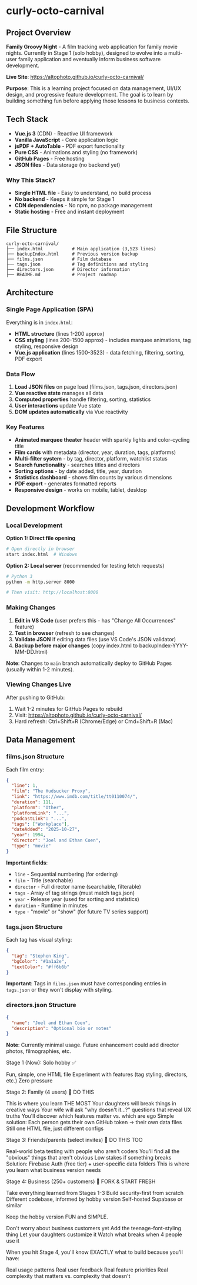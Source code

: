 # curly-octo-carnival
## Project Overview

**Family Groovy Night** - A film tracking web application for family movie nights. Currently in Stage 1 (solo hobby), designed to evolve into a multi-user family application and eventually inform business software development.

**Live Site**: https://altophoto.github.io/curly-octo-carnival/

**Purpose**: This is a learning project focused on data management, UI/UX design, and progressive feature development. The goal is to learn by building something fun before applying those lessons to business contexts.

## Tech Stack

- **Vue.js 3** (CDN) - Reactive UI framework
- **Vanilla JavaScript** - Core application logic
- **jsPDF + AutoTable** - PDF export functionality
- **Pure CSS** - Animations and styling (no framework)
- **GitHub Pages** - Free hosting
- **JSON files** - Data storage (no backend yet)

### Why This Stack?

- **Single HTML file** - Easy to understand, no build process
- **No backend** - Keeps it simple for Stage 1
- **CDN dependencies** - No npm, no package management
- **Static hosting** - Free and instant deployment

## File Structure

```
curly-octo-carnival/
├── index.html           # Main application (3,523 lines)
├── backupIndex.html     # Previous version backup
├── films.json           # Film database
├── tags.json            # Tag definitions and styling
├── directors.json       # Director information
├── README.md            # Project roadmap
```

## Architecture

### Single Page Application (SPA)

Everything is in `index.html`:
- **HTML structure** (lines 1-200 approx)
- **CSS styling** (lines 200-1500 approx) - includes marquee animations, tag styling, responsive design
- **Vue.js application** (lines 1500-3523) - data fetching, filtering, sorting, PDF export

### Data Flow

1. **Load JSON files** on page load (films.json, tags.json, directors.json)
2. **Vue reactive state** manages all data
3. **Computed properties** handle filtering, sorting, statistics
4. **User interactions** update Vue state
5. **DOM updates automatically** via Vue reactivity

### Key Features

- **Animated marquee theater** header with sparkly lights and color-cycling title
- **Film cards** with metadata (director, year, duration, tags, platforms)
- **Multi-filter system** - by tag, director, platform, watchlist status
- **Search functionality** - searches titles and directors
- **Sorting options** - by date added, title, year, duration
- **Statistics dashboard** - shows film counts by various dimensions
- **PDF export** - generates formatted reports
- **Responsive design** - works on mobile, tablet, desktop

## Development Workflow

### Local Development

**Option 1: Direct file opening**
```bash
# Open directly in browser
start index.html  # Windows
```

**Option 2: Local server** (recommended for testing fetch requests)
```bash
# Python 3
python -m http.server 8000

# Then visit: http://localhost:8000
```

### Making Changes

1. **Edit in VS Code** (user prefers this - has "Change All Occurrences" feature)
2. **Test in browser** (refresh to see changes)
3. **Validate JSON** if editing data files (use VS Code's JSON validator)
4. **Backup before major changes** (copy index.html to backupIndex-YYYY-MM-DD.html)




**Note**: Changes to `main` branch automatically deploy to GitHub Pages (usually within 1-2 minutes).

### Viewing Changes Live

After pushing to GitHub:
1. Wait 1-2 minutes for GitHub Pages to rebuild
2. Visit: https://altophoto.github.io/curly-octo-carnival/
3. Hard refresh: Ctrl+Shift+R (Chrome/Edge) or Cmd+Shift+R (Mac)

## Data Management

### films.json Structure

Each film entry:
```json
{
  "line": 1,
  "film": "The Hudsucker Proxy",
  "link": "https://www.imdb.com/title/tt0110074/",
  "duration": 111,
  "platform": "Other",
  "platformLink": "...",
  "podcastLink": "...",
  "tags": ["Workplace"],
  "dateAdded": "2025-10-27",
  "year": 1994,
  "director": "Joel and Ethan Coen",
  "type": "movie"
}
```

**Important fields**:
- `line` - Sequential numbering (for ordering)
- `film` - Title (searchable)
- `director` - Full director name (searchable, filterable)
- `tags` - Array of tag strings (must match tags.json)
- `year` - Release year (used for sorting and statistics)
- `duration` - Runtime in minutes
- `type` - "movie" or "show" (for future TV series support)

### tags.json Structure

Each tag has visual styling:
```json
{
  "tag": "Stephen King",
  "bgColor": "#1a1a2e",
  "textColor": "#ff6b6b"
}
```

**Important**: Tags in `films.json` must have corresponding entries in `tags.json` or they won't display with styling.

### directors.json Structure

```json
{
  "name": "Joel and Ethan Coen",
  "description": "Optional bio or notes"
}
```

**Note**: Currently minimal usage. Future enhancement could add director photos, filmographies, etc.


Stage 1 (Now): Solo hobby ✅

Fun, simple, one HTML file
Experiment with features (tag styling, directors, etc.)
Zero pressure

Stage 2: Family (4 users) 🎯 DO THIS

This is where you learn THE MOST
Your daughters will break things in creative ways
Your wife will ask "why doesn't it...?" questions that reveal UX truths
You'll discover which features matter vs. which are ego
Simple solution: Each person gets their own GitHub token → their own data files
Still one HTML file, just different configs

Stage 3: Friends/parents (select invites) 🎯 DO THIS TOO

Real-world beta testing with people who aren't coders
You'll find all the "obvious" things that aren't obvious
Low stakes if something breaks
Solution: Firebase Auth (free tier) + user-specific data folders
This is where you learn what business version needs

Stage 4: Business (250+ customers) 💼 FORK & START FRESH

Take everything learned from Stages 1-3
Build security-first from scratch
Different codebase, informed by hobby version
Self-hosted Supabase or similar

Keep the hobby version FUN and SIMPLE.

Don't worry about business customers yet
Add the teenage-font-styling thing
Let your daughters customize it
Watch what breaks when 4 people use it

When you hit Stage 4, you'll know EXACTLY what to build because you'll have:

Real usage patterns
Real user feedback
Real feature priorities
Real complexity that matters vs. complexity that doesn't